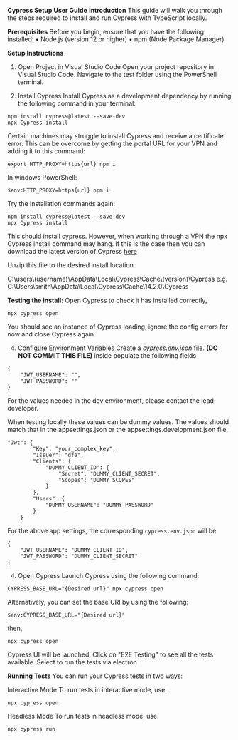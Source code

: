 **Cypress Setup User Guide**
**Introduction**
This guide will walk you through the steps required to install and run Cypress with TypeScript locally.

**Prerequisites**
Before you begin, ensure that you have the following installed:
•	Node.js (version 12 or higher)
•	npm (Node Package Manager)

**Setup Instructions**

1. Open Project in Visual Studio Code
Open your project repository in Visual Studio Code. Navigate to the test folder using the PowerShell terminal.

2. Install Cypress
Install Cypress as a development dependency by running the following command in your terminal:
```
npm install cypress@latest --save-dev
npx Cypress install
```
Certain machines may struggle to install Cypress and receive a certificate error. This can be overcome by getting the portal URL for your VPN and adding it to this command:

```
export HTTP_PROXY=https{url} npm i 
```

In windows PowerShell:
```
$env:HTTP_PROXY=https{url} npm i 
```
Try the installation commands again:
```
npm install cypress@latest --save-dev
npx Cypress install
```
This should install cypress. However, when working through a VPN the npx Cypress install command may hang. If this is the case then you can download the latest version of Cypress [here](https://docs.cypress.io/app/get-started/install-cypress)

Unzip this file to the desired install location. 

 C:\users\\(username)\AppData\Local\Cypress\Cache\\(version)\Cypress
 e.g.
 C:\Users\smith\AppData\Local\Cypress\Cache\14.2.0\Cypress

**Testing the install:**
Open Cypress to check it has installed correctly,
 ```
npx cypress open
```
You should see an instance of Cypress loading, ignore the config errors for now and close Cypress again.
 
4. Configure Environment Variables
Create a *cypress.env.json* file. **(DO NOT COMMIT THIS FILE)**
inside populate the following fields 
```
{
    "JWT_USERNAME": "",
    "JWT_PASSWORD": ""
}
```

For the values needed in the dev environment, please contact the lead developer.

When testing locally these values can be dummy values. The values should match that in the appsettings.json or the appsettings.development.json file.
```
"Jwt": {
        "Key": "your_complex_key",
        "Issuer": "dfe",
        "Clients": {
            "DUMMY_CLIENT_ID": {
                "Secret": "DUMMY_CLIENT_SECRET",
                "Scopes": "DUMMY_SCOPES"
            }
        },
        "Users": {
            "DUMMY_USERNAME": "DUMMY_PASSWORD"
        }
    }
```
For the above app settings, the corresponding `cypress.env.json` will be
```
{
    "JWT_USERNAME": "DUMMY_CLIENT_ID",
    "JWT_PASSWORD": "DUMMY_CLIENT_SECRET"
}
```

4. Open Cypress
Launch Cypress using the following command:
```
CYPRESS_BASE_URL="{Desired url}" npx cypress open
```
Alternatively, you can set the base URI by using the following:
```
$env:CYPRESS_BASE_URL="{Desired url}"
```
 then,
 ```
npx cypress open
```
Cypress UI will be launched. Click on "E2E Testing" to see all the tests available.
Select to run the tests via electron

**Running Tests**
You can run your Cypress tests in two ways:

Interactive Mode
To run tests in interactive mode, use:
```
npx cypress open
```
Headless Mode
To run tests in headless mode, use:
```
npx cypress run
```